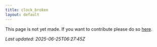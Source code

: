 ```yaml
---
title: clock_broken
layout: default
---
```


This page is not yet made. If you want to contribute please do so [here](https://github.com/CrazyH2/Bigstone/blob/wiki/components/clock_broken.md).

_Last updated: 2025-06-25T06:27:45Z_
